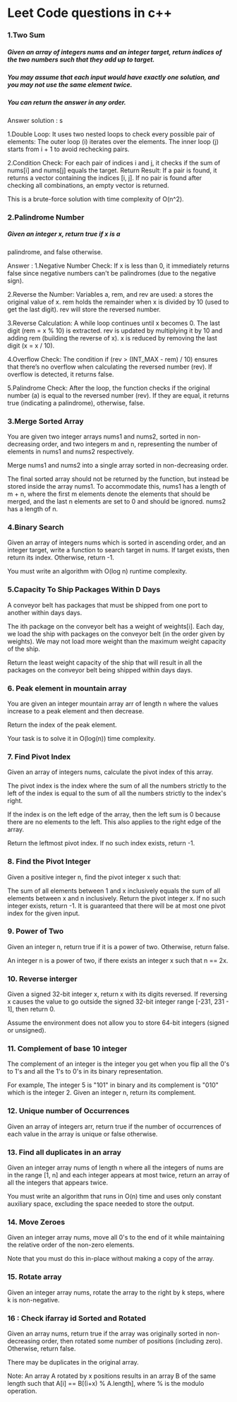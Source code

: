 # Leet Code questions in c++

### 1.Two Sum 

##### Given an array of integers nums and an integer target, return indices of the two numbers such that they add up to target.

##### You may assume that each input would have exactly one solution, and you may not use the same element twice.

##### You can return the answer in any order.

Answer solution : s

1.Double Loop: It uses two nested loops to check every possible pair of elements:
The outer loop (i) iterates over the elements.
The inner loop (j) starts from i + 1 to avoid rechecking pairs.

2.Condition Check: For each pair of indices i and j, it checks if the sum of nums[i] and nums[j] equals the target.
Return Result: If a pair is found, it returns a vector containing the indices [i, j]. If no pair is found after checking all combinations, an empty vector is returned.

This is a brute-force solution with time complexity of O(n^2).

### 2.Palindrome Number 

##### Given an integer x, return true if x is a 
palindrome, and false otherwise.

Answer :
1.Negative Number Check:
If x is less than 0, it immediately returns false since negative numbers can't be palindromes (due to the negative sign).

2.Reverse the Number:
Variables a, rem, and rev are used:
a stores the original value of x.
rem holds the remainder when x is divided by 10 (used to get the last digit).
rev will store the reversed number.

3.Reverse Calculation:
A while loop continues until x becomes 0.
The last digit (rem = x % 10) is extracted.
rev is updated by multiplying it by 10 and adding rem (building the reverse of x).
x is reduced by removing the last digit (x = x / 10).

4.Overflow Check:
The condition if (rev > (INT_MAX - rem) / 10) ensures that there’s no overflow when calculating the reversed number (rev). If overflow is detected, it returns false.

5.Palindrome Check:
After the loop, the function checks if the original number (a) is equal to the reversed number (rev). If they are equal, it returns true (indicating a palindrome), otherwise, false.

### 3.Merge Sorted Array 

You are given two integer arrays nums1 and nums2, sorted in non-decreasing order, and two integers m and n, representing the number of elements in nums1 and nums2 respectively.

 Merge nums1 and nums2 into a single array sorted in non-decreasing order.

 The final sorted array should not be returned by the function, but instead be stored inside the array nums1. To accommodate this, nums1 has a length of m + n, where the first m elements denote the elements that should be merged, and the last n elements are set to 0 and should be ignored. nums2 has a length of n.

### 4.Binary Search 

Given an array of integers nums which is sorted in ascending order, and an integer target, write a function to search target in nums. If target exists, then return its index. Otherwise, return -1.

You must write an algorithm with O(log n) runtime complexity.

### 5.Capacity To Ship Packages Within D Days

A conveyor belt has packages that must be shipped from one port to another within days days.

The ith package on the conveyor belt has a weight of weights[i]. Each day, we load the ship with packages on the conveyor belt (in the order given by weights). We may not load more weight than the maximum weight capacity of the ship.

Return the least weight capacity of the ship that will result in all the packages on the conveyor belt being shipped within days days.

### 6. Peak element in mountain array 

You are given an integer mountain array arr of length n where the values increase to a peak element and then decrease.

Return the index of the peak element.

Your task is to solve it in O(log(n)) time complexity.

### 7. Find Pivot Index

Given an array of integers nums, calculate the pivot index of this array.

The pivot index is the index where the sum of all the numbers strictly to the left of the index is equal to the sum of all the numbers strictly to the index's right.

If the index is on the left edge of the array, then the left sum is 0 because there are no elements to the left. This also applies to the right edge of the array.

Return the leftmost pivot index. If no such index exists, return -1.

### 8. Find the Pivot Integer

Given a positive integer n, find the pivot integer x such that:

The sum of all elements between 1 and x inclusively equals the sum of all elements between x and n inclusively.
Return the pivot integer x. If no such integer exists, return -1. It is guaranteed that there will be at most one pivot index for the given input.

### 9. Power of Two

Given an integer n, return true if it is a power of two. Otherwise, return false.

An integer n is a power of two, if there exists an integer x such that n == 2x.

### 10. Reverse interger 

Given a signed 32-bit integer x, return x with its digits reversed. If reversing x causes the value to go outside the signed 32-bit integer range [-231, 231 - 1], then return 0.

Assume the environment does not allow you to store 64-bit integers (signed or unsigned).

### 11. Complement of base 10 integer 

The complement of an integer is the integer you get when you flip all the 0's to 1's and all the 1's to 0's in its binary representation.

For example, The integer 5 is "101" in binary and its complement is "010" which is the integer 2.
Given an integer n, return its complement.

### 12. Unique number of Occurrences 

Given an array of integers arr, return true if the number of occurrences of each value in the array is unique or false otherwise.

### 13. Find all duplicates in an array

Given an integer array nums of length n where all the integers of nums are in the range [1, n] and each integer appears at most twice, return an array of all the integers that appears twice.

You must write an algorithm that runs in O(n) time and uses only constant auxiliary space, excluding the space needed to store the output. 

### 14. Move Zeroes 

Given an integer array nums, move all 0's to the end of it while maintaining the relative order of the non-zero elements.

Note that you must do this in-place without making a copy of the array.

### 15. Rotate array 

Given an integer array nums, rotate the array to the right by k steps, where k is non-negative.

### 16 : Check ifarray id Sorted and Rotated 

Given an array nums, return true if the array was originally sorted in non-decreasing order, then rotated some number of positions (including zero). Otherwise, return false.

There may be duplicates in the original array.

Note: An array A rotated by x positions results in an array B of the same length such that A[i] == B[(i+x) % A.length], where % is the modulo operation.

 